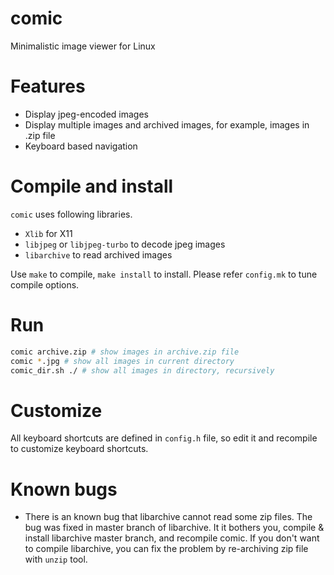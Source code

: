 comic
=====

Minimalistic image viewer for Linux

# Features
 - Display jpeg-encoded images
 - Display multiple images and archived images, for example, images in .zip file
 - Keyboard based navigation

# Compile and install

`comic` uses following libraries.

 - `Xlib` for X11
 - `libjpeg` or `libjpeg-turbo` to decode jpeg images
 - `libarchive` to read archived images

Use `make` to compile, `make install` to install. Please refer `config.mk` to tune compile options.

# Run

```sh
comic archive.zip # show images in archive.zip file
comic *.jpg # show all images in current directory
comic_dir.sh ./ # show all images in directory, recursively
```

# Customize

All keyboard shortcuts are defined in `config.h` file, so edit it and recompile to customize keyboard shortcuts.

# Known bugs

 - There is an known bug that libarchive cannot read some zip files. The bug was fixed in master branch of libarchive. It it bothers you, compile & install libarchive master branch, and recompile comic. If you don't want to compile libarchive, you can fix the problem by re-archiving zip file with `unzip` tool.
